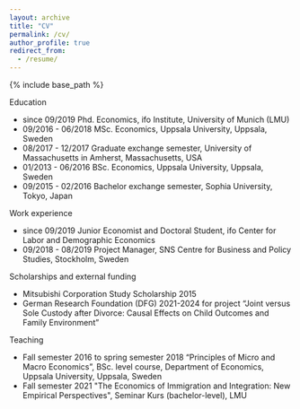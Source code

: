 ```yaml
---
layout: archive
title: "CV"
permalink: /cv/
author_profile: true
redirect_from:
  - /resume/
---
```


{% include base_path %}

Education
* since 09/2019 Phd. Economics, ifo Institute, University of Munich (LMU)
* 09/2016 - 06/2018 MSc. Economics, Uppsala University, Uppsala, Sweden
* 08/2017 - 12/2017 Graduate exchange semester, University of Massachusetts in Amherst, Massachusetts, USA
* 01/2013 - 06/2016 BSc. Economics, Uppsala University, Uppsala, Sweden
* 09/2015 - 02/2016 Bachelor exchange semester, Sophia University, Tokyo, Japan

Work experience
* since 09/2019 Junior Economist and Doctoral Student, ifo Center for Labor and Demographic Economics
* 09/2018 - 08/2019 Project Manager, SNS Centre for Business and Policy Studies, Stockholm, Sweden

Scholarships and external funding
* Mitsubishi Corporation Study Scholarship 2015
* German Research Foundation (DFG) 2021-2024 for project “Joint versus Sole Custody after Divorce: Causal Effects on Child Outcomes and Family Environment”

Teaching
* Fall semester 2016 to spring semester 2018 “Principles of Micro and Macro Economics”, BSc. level course, Department of Economics, Uppsala University, Uppsala, Sweden
* Fall semester 2021 "The Economics of Immigration and Integration: New Empirical Perspectives", Seminar Kurs (bachelor-level), LMU
